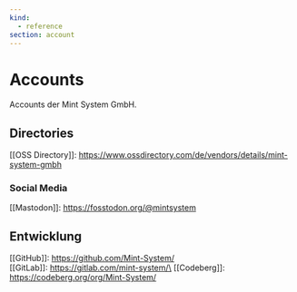 ```yaml
---
kind:
  - reference
section: account
---
```


# Accounts

Accounts der Mint System GmbH.

## Directories

[[OSS Directory]]: <https://www.ossdirectory.com/de/vendors/details/mint-system-gmbh>

### Social Media

[[Mastodon]]: <https://fosstodon.org/@mintsystem>

## Entwicklung

[[GitHub]]: <https://github.com/Mint-System/>\
[[GitLab]]: https://gitlab.com/mint-system/\
[[Codeberg]]: <https://codeberg.org/org/Mint-System/>

